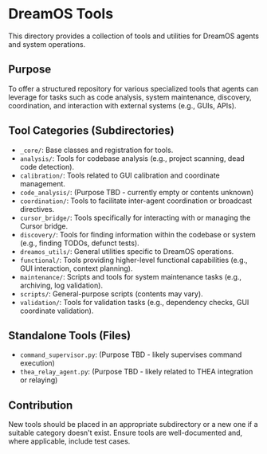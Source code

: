 # DreamOS Tools

This directory provides a collection of tools and utilities for DreamOS agents and system operations.

## Purpose

To offer a structured repository for various specialized tools that agents can leverage for tasks such as code analysis, system maintenance, discovery, coordination, and interaction with external systems (e.g., GUIs, APIs).

## Tool Categories (Subdirectories)

*   `_core/`: Base classes and registration for tools.
*   `analysis/`: Tools for codebase analysis (e.g., project scanning, dead code detection).
*   `calibration/`: Tools related to GUI calibration and coordinate management.
*   `code_analysis/`: (Purpose TBD - currently empty or contents unknown)
*   `coordination/`: Tools to facilitate inter-agent coordination or broadcast directives.
*   `cursor_bridge/`: Tools specifically for interacting with or managing the Cursor bridge.
*   `discovery/`: Tools for finding information within the codebase or system (e.g., finding TODOs, defunct tests).
*   `dreamos_utils/`: General utilities specific to DreamOS operations.
*   `functional/`: Tools providing higher-level functional capabilities (e.g., GUI interaction, context planning).
*   `maintenance/`: Scripts and tools for system maintenance tasks (e.g., archiving, log validation).
*   `scripts/`: General-purpose scripts (contents may vary).
*   `validation/`: Tools for validation tasks (e.g., dependency checks, GUI coordinate validation).

## Standalone Tools (Files)

*   `command_supervisor.py`: (Purpose TBD - likely supervises command execution)
*   `thea_relay_agent.py`: (Purpose TBD - likely related to THEA integration or relaying)

## Contribution

New tools should be placed in an appropriate subdirectory or a new one if a suitable category doesn't exist. Ensure tools are well-documented and, where applicable, include test cases.

